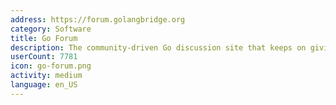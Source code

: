 ```yaml
---
address: https://forum.golangbridge.org
category: Software
title: Go Forum
description: The community-driven Go discussion site that keeps on giving
userCount: 7781
icon: go-forum.png
activity: medium
language: en_US
---
```

